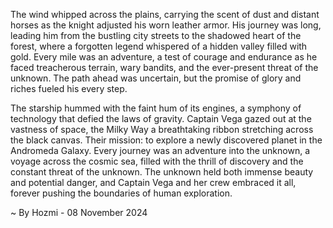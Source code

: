 
The wind whipped across the plains, carrying the scent of dust and distant horses as the knight adjusted his worn leather armor. His journey was long, leading him from the bustling city streets to the shadowed heart of the forest, where a forgotten legend whispered of a hidden valley filled with gold. Every mile was an adventure, a test of courage and endurance as he faced treacherous terrain, wary bandits, and the ever-present threat of the unknown. The path ahead was uncertain, but the promise of glory and riches fueled his every step.

The starship hummed with the faint hum of its engines, a symphony of technology that defied the laws of gravity. Captain Vega gazed out at the vastness of space, the Milky Way a breathtaking ribbon stretching across the black canvas.  Their mission: to explore a newly discovered planet in the Andromeda Galaxy. Every journey was an adventure into the unknown, a voyage across the cosmic sea, filled with the thrill of discovery and the constant threat of the unknown. The unknown held both immense beauty and potential danger, and Captain Vega and her crew embraced it all, forever pushing the boundaries of human exploration. 

~ By Hozmi - 08 November 2024

